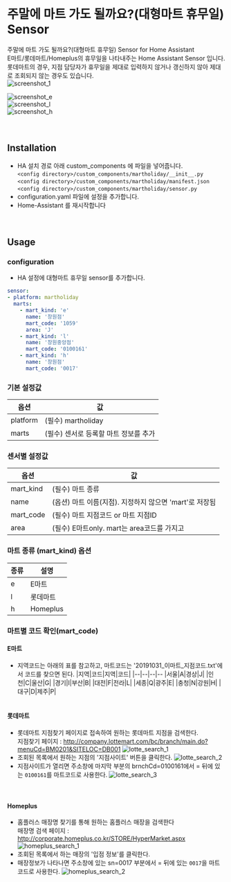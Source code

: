 # 주말에 마트 가도 될까요?(대형마트 휴무일) Sensor
주말에 마트 가도 될까요?(대형마트 휴무일) Sensor for Home Assistant<br>
E마트/롯데마트/Homeplus의 휴무일을 나타내주는 Home Assistant Sensor 입니다.<br>
롯데마트의 경우, 지점 담당자가 휴무일을 제대로 입력하지 않거나 갱신하지 않아 제대로 조회되지 않는 경우도 있습니다.<br>
![screenshot_1](https://github.com/miumida/martholiday/blob/master/Screenshot1.png)<br>

![screenshot_e](https://github.com/miumida/martholiday/blob/master/Screenshot_e.png)<br>
![screenshot_l](https://github.com/miumida/martholiday/blob/master/Screenshot_l.png)<br>
![screenshot_h](https://github.com/miumida/martholiday/blob/master/Screenshot_h.png)<br>
<br><br>
## Installation
- HA 설치 경로 아래 custom_components 에 파일을 넣어줍니다.<br>
  `<config directory>/custom_components/martholiday/__init__.py`<br>
  `<config directory>/custom_components/martholiday/manifest.json`<br>
  `<config directory>/custom_components/martholiday/sensor.py`<br>
- configuration.yaml 파일에 설정을 추가합니다.<br>
- Home-Assistant 를 재시작합니다<br>
<br><br>
## Usage
### configuration
- HA 설정에 대형마트 휴무일 sensor를 추가합니다.<br>
```yaml
sensor:
- platform: martholiday
  marts:
    - mart_kind: 'e'
      name: '창원점'
      mart_code: '1059'
      area: 'J'
    - mart_kind: 'l'
      name: '창원중앙점'
      mart_code: '0100161'
    - mart_kind: 'h'
      name: '창원점'
      mart_code: '0017'
```
### 기본 설정값

|옵션|값|
|--|--|
|platform| (필수) martholiday |
|marts| (필수) 센서로 등록할 마트 정보를 추가 |


### 센서별 설정값

|옵션|값|
|--|--|
|mart_kind| (필수) 마트 종류 |
|name| (옵션) 마트 이름(지점). 지정하지 않으면 'mart'로 저장됨 |
|mart_code| (필수) 마트 지점코드 or 마트 지점ID |
|area| (필수) E마트only. mart는 area코드를 가지고  |


### 마트 종류 (mart_kind) 옵션

|종류|설명|
|--|--|
|e|E마트|
|l|롯데마트|
|h|Homeplus|


### 마트별 코드 확인(mart_code)
#### E마트
- 지역코드는 아래의 표를 참고하고, 마트코드는 '20191031_이마트_지점코드.txt'에서 코드를 찾으면 된다.
|지역|코드|지역|코드|
|--|--|--|--
|서울|A|경상|J|
|인천|C|울산|G|
|경기|I|부산|B|
|대전|F|전라|L|
|세종|Q|광주|E|
|충청|N|강원|H|
|대구|D|제주|P|
<br><br>
#### 롯데마트
- 롯데마트 지점찾기 페이지로 접속하여 원하는 롯데마트 지점을 검색한다.<br>
  지점찾기 페이지 : http://company.lottemart.com/bc/branch/main.do?menuCd=BM0201&SITELOC=DB001
![lotte_search_1](https://github.com/miumida/martholiday/blob/master/img/lotte_search_1.png)<br>
- 조회된 목록에서 원하는 지점의 '지점사이트' 버튼을 클릭한다.
![lotte_search_2](https://github.com/miumida/martholiday/blob/master/img/lotte_search_2.png)<br>
- 지점사이트가 열리면 주소창에 마지막 부분의 brnchCd=0100161에서 = 뒤에 있는 `0100161`를 마트코드로 사용한다.
![lotte_search_3](https://github.com/miumida/martholiday/blob/master/img/lotte_search_3.png)<br>
<br><br>
#### Homeplus
- 홈플러스 매장명 찾기를 통해 원하는 홈플러스 매장을 검색한다<br>
  매장명 검색 페이지 :  http://corporate.homeplus.co.kr/STORE/HyperMarket.aspx
  ![homeplus_search_1](https://github.com/miumida/martholiday/blob/master/img/homeplus_search_1.png)<br>
- 조회된 목록에서 하는 매장의 '입점 정보'를 클릭한다.
- 매장정보가 나타나면 주소창에 있는 sn=0017 부분에서 = 뒤에 있는 `0017`을 마트코드로 사용한다.
![homeplus_search_2](https://github.com/miumida/martholiday/blob/master/img/homeplus_search_2.png)<br>
